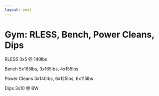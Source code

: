 ```yaml
---
layout: post
---
```


Gym: RLESS, Bench, Power Cleans, Dips
=====================================

RLESS 3x5 @ 140lbs

Bench 5x165lbs, 3x165lbs, 4x155lbs

Power Cleans 3x140lbs, 6x125lbs, 6x115lbs

Dips 3x10 @ BW

